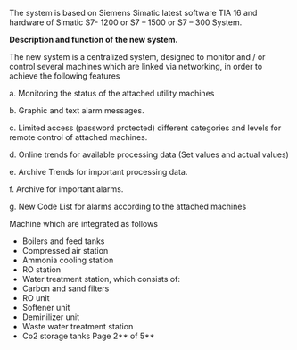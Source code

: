 ﻿The system is based on Siemens Simatic latest software TIA 16 and hardware of Simatic S7- 1200 or S7 – 1500 or S7 – 300 System.

**Description and function of the new system.**

The new system is a centralized system, designed to monitor and / or control several machines which are linked via networking, in order to achieve the following features

a. Monitoring the status of the attached utility machines

b. Graphic and text alarm messages.

c. Limited access (password protected) different categories and levels for remote control of attached machines.

d. Online trends for available processing data (Set values and actual values)

e. Archive Trends for important processing data.

f. Archive for important alarms.

g. New Code List for alarms according to the attached machines

Machine which are integrated as follows

-   Boilers and feed tanks
-   Compressed air station
-   Ammonia cooling station
-   RO station
-   Water treatment station, which consists of:
-   Carbon and sand filters
-   RO unit
-   Softener unit
-   Deminilizer unit
-   Waste water treatment station
-   Co2 storage tanks
    Page 2** of 5**
